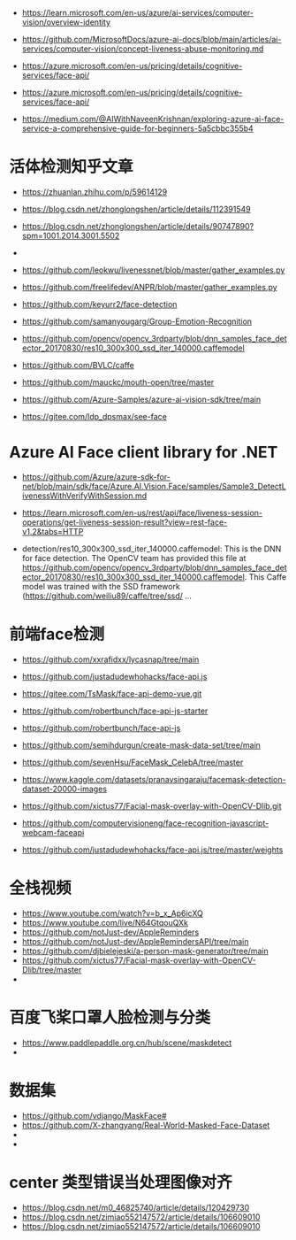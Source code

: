 - https://learn.microsoft.com/en-us/azure/ai-services/computer-vision/overview-identity
- https://github.com/MicrosoftDocs/azure-ai-docs/blob/main/articles/ai-services/computer-vision/concept-liveness-abuse-monitoring.md
- https://azure.microsoft.com/en-us/pricing/details/cognitive-services/face-api/
- https://azure.microsoft.com/en-us/pricing/details/cognitive-services/face-api/

- https://medium.com/@AIWithNaveenKrishnan/exploring-azure-ai-face-service-a-comprehensive-guide-for-beginners-5a5cbbc355b4

# 活体检测知乎文章
- https://zhuanlan.zhihu.com/p/59614129
- https://blog.csdn.net/zhonglongshen/article/details/112391549
- https://blog.csdn.net/zhonglongshen/article/details/90747890?spm=1001.2014.3001.5502
- 
- https://github.com/leokwu/livenessnet/blob/master/gather_examples.py
- https://github.com/freelifedev/ANPR/blob/master/gather_examples.py
- https://github.com/keyurr2/face-detection
- https://github.com/samanyougarg/Group-Emotion-Recognition
- https://github.com/opencv/opencv_3rdparty/blob/dnn_samples_face_detector_20170830/res10_300x300_ssd_iter_140000.caffemodel
- https://github.com/BVLC/caffe
- https://github.com/mauckc/mouth-open/tree/master

- https://github.com/Azure-Samples/azure-ai-vision-sdk/tree/main

- https://gitee.com/ldp_dpsmax/see-face

# Azure AI Face client library for .NET
- https://github.com/Azure/azure-sdk-for-net/blob/main/sdk/face/Azure.AI.Vision.Face/samples/Sample3_DetectLivenessWithVerifyWithSession.md
- https://learn.microsoft.com/en-us/rest/api/face/liveness-session-operations/get-liveness-session-result?view=rest-face-v1.2&tabs=HTTP


- detection/res10_300x300_ssd_iter_140000.caffemodel: This is the DNN for face detection. The OpenCV team has provided this file at https://github.com/opencv/opencv_3rdparty/blob/dnn_samples_face_detector_20170830/res10_300x300_ssd_iter_140000.caffemodel. This Caffe model was trained with the SSD framework (https://github.com/weiliu89/caffe/tree/ssd/ ...

# 前端face检测
- https://github.com/xxrafidxx/lycasnap/tree/main
- https://github.com/justadudewhohacks/face-api.js
- https://gitee.com/TsMask/face-api-demo-vue.git
- https://github.com/robertbunch/face-api-js-starter
- https://github.com/robertbunch/face-api-js
- https://github.com/semihdurgun/create-mask-data-set/tree/main
- https://github.com/sevenHsu/FaceMask_CelebA/tree/master
- https://www.kaggle.com/datasets/pranavsingaraju/facemask-detection-dataset-20000-images
- https://github.com/xictus77/Facial-mask-overlay-with-OpenCV-Dlib.git




- https://github.com/computervisioneng/face-recognition-javascript-webcam-faceapi
- https://github.com/justadudewhohacks/face-api.js/tree/master/weights

# 全栈视频
- https://www.youtube.com/watch?v=b_x_Ap6icXQ
- https://www.youtube.com/live/N64GtqouQXk
- https://github.com/notJust-dev/AppleReminders
- https://github.com/notJust-dev/AppleRemindersAPI/tree/main
- https://github.com/djbielejeski/a-person-mask-generator/tree/main
- https://github.com/xictus77/Facial-mask-overlay-with-OpenCV-Dlib/tree/master
-

# 百度飞桨口罩人脸检测与分类
- https://www.paddlepaddle.org.cn/hub/scene/maskdetect
- 


# 数据集
- https://github.com/vdjango/MaskFace#
- https://github.com/X-zhangyang/Real-World-Masked-Face-Dataset
- 
- 

# center 类型错误当处理图像对齐
- https://blog.csdn.net/m0_46825740/article/details/120429730
- https://blog.csdn.net/zimiao552147572/article/details/106609010
- https://blog.csdn.net/zimiao552147572/article/details/106609010
